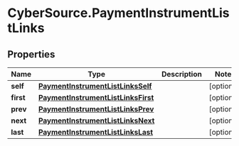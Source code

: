 # CyberSource.PaymentInstrumentListLinks

## Properties
Name | Type | Description | Notes
------------ | ------------- | ------------- | -------------
**self** | [**PaymentInstrumentListLinksSelf**](PaymentInstrumentListLinksSelf.md) |  | [optional] 
**first** | [**PaymentInstrumentListLinksFirst**](PaymentInstrumentListLinksFirst.md) |  | [optional] 
**prev** | [**PaymentInstrumentListLinksPrev**](PaymentInstrumentListLinksPrev.md) |  | [optional] 
**next** | [**PaymentInstrumentListLinksNext**](PaymentInstrumentListLinksNext.md) |  | [optional] 
**last** | [**PaymentInstrumentListLinksLast**](PaymentInstrumentListLinksLast.md) |  | [optional] 


